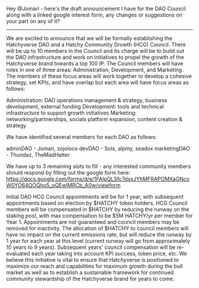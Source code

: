 Hey @Jomari - here's the draft announcement I have for the DAO Council along with a linked google interest form, any changes or suggestions on your part on any of it? 
***
We are excited to announce that we will be formally establishing the Hatchyverse DAO and a Hatchy Community Growth (HCG) Council. There will be up to 10 members in the Council and its charge will be to build out the DAO infrastructure and work on initiatives to propel the growth of the Hatchyverse brand towards a top 100 IP. The Council members will have roles in one of three areas: Administration, Development, and Marketing. The members of these focus areas will work together to develop a cohesive strategy, set KPIs, and have overlap but each area will have focus areas as follows: 

Administration: DAO operations management & strategy, business development, external funding
Development: tools and technical infrastructure to support growth initiatives 
Marketing: networking/partnerships, socials platform expansion, content creation & strategy

We have identified several members for each DAO as follows:

adminDAO - Jomari, zojoloco
devDAO - Sols, alpmy, seadox
marketingDAO - Thundaz, TheMadHatter

We have up to 3 remaining slots to fill - any interested community members should respond by filling out the google form here: https://docs.google.com/forms/d/e/1FAIpQLSfc7dsxJYhMFRAPOMXaGNcoW0YO64QOQho5_oQEwlMRCb_A0w/viewform

Initial DAO HCG Council appointments will be for 1 year, with subsequent appointments based on election by $HATCHY token holders. HCG Council members will be compensated in $HATCHY by reducing the runway on the staking pool, with max compensation to be $5M HATCHY/yr per member for Year 1. Appointments are not guaranteed and council members may be removed for inactivity. The allocation of $HATCHY to council members will have no impact on the current emissions rate, but will reduce the runway by 1 year for each year at this level (current runway will go from approximately 10 years to 9 years). Subsequent years' council compensation will be re-evaluated each year taking into account KPI success, token price, etc. We believe this initiative is vital to ensure that Hatchyverse is positioned to maximize our reach and capabilities for maximum growth during the bull market as well as to establish a sustainable framework for continued community stewardship of the Hatchyverse brand for years to come. 